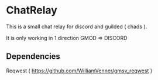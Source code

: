# ChatRelay

This is a small chat relay for discord and guilded ( chads ). 

It is only working in 1 direction GMOD => DISCORD

## Dependencies 

Reqwest ( https://github.com/WilliamVenner/gmsv_reqwest )
